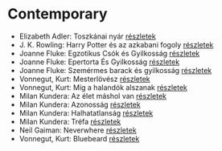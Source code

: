 # Contemporary

- Elizabeth Adler: Toszkánai nyár [részletek](../_details/Elizabeth%20Adler.md#id_1211)
- J. K. Rowling: Harry Potter és az azkabani fogoly [részletek](../_details/J.%20K.%20Rowling.md#id_20)
- Joanne Fluke: Egzotikus Csók és Gyilkosság [részletek](../_details/Joanne%20Fluke.md#id_1836)
- Joanne Fluke: Epertorta És Gyilkosság [részletek](../_details/Joanne%20Fluke.md#id_1837)
- Joanne Fluke: Szemérmes ​barack és gyilkosság [részletek](../_details/Joanne%20Fluke.md#id_1839)
- Vonnegut, Kurt: Mesterlövész [részletek](../_details/Vonnegut%2C%20Kurt.md#id_1622)
- Vonnegut, Kurt: Míg a halandók alszanak [részletek](../_details/Vonnegut%2C%20Kurt.md#id_1617)
- Milan Kundera: Az élet máshol van [részletek](../_details/Milan%20Kundera.md#id_1824)
- Milan Kundera: Azonosság [részletek](../_details/Milan%20Kundera.md#id_1825)
- Milan Kundera: Halhatatlanság [részletek](../_details/Milan%20Kundera.md#id_1827)
- Milan Kundera: Tréfa [részletek](../_details/Milan%20Kundera.md#id_1820)
- Neil Gaiman: Neverwhere [részletek](../_details/Neil%20Gaiman.md#id_1808)
- Vonnegut, Kurt: Bluebeard [részletek](../_details/Vonnegut%2C%20Kurt.md#id_1702)